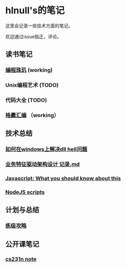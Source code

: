 # hlnull's的笔记

这里会记录一些技术方面的笔记。

欢迎通过issue指正，评论。

## 读书笔记
### [编程珠玑](https://github.com/hlnull/notebook/blob/master/%E7%BC%96%E7%A8%8B%E7%8F%A0%E7%8E%91%E8%AF%BB%E4%B9%A6%E7%AC%94%E8%AE%B0.md) (working)
### Unix编程艺术 (TODO)
### 代码大全 (TODO)
### [格蠹汇编](https://github.com/hlnull/notebook/blob/master/%E6%A0%BC%E8%A0%B9%E6%B1%87%E7%BC%96.md) （working）

## 技术总结
### [如何在windows上解决dll hell问题](https://github.com/hlnull/notebook/blob/master/%E5%A6%82%E4%BD%95%E8%A7%A3%E5%86%B3dll%20hell%E9%97%AE%E9%A2%98.md)

### [业务特征驱动架构设计 记录.md](https://github.com/hlnull/notebook/blob/master/%E4%B8%9A%E5%8A%A1%E7%89%B9%E5%BE%81%E9%A9%B1%E5%8A%A8%E6%9E%B6%E6%9E%84%E8%AE%BE%E8%AE%A1%20%E8%AE%B0%E5%BD%95.md)

### [Javascript: What you should know about this](https://github.com/hlnull/notebook/blob/master/What%20you%20should%20know%20about%20this.md)

### [NodeJS scripts](https://github.com/hlnull/notebook/blob/master/NodeJS.md)
## 计划与总结

### [练级攻略](https://github.com/hlnull/notebook/blob/master/%E7%BB%83%E7%BA%A7%E6%94%BB%E7%95%A5.md)

## 公开课笔记

### [cs231n note](https://github.com/hlnull/cs231n-2016/blob/master/Notes.md)
